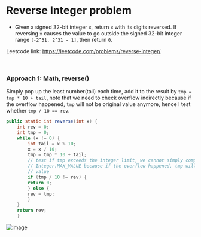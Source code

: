 # Reverse Integer problem
* Given a signed 32-bit integer `x`, return `x` with its digits reversed. If reversing `x` causes the value to go outside the signed 32-bit integer range `[-2^31, 2^31 - 1]`, then return `0`.

Leetcode link: https://leetcode.com/problems/reverse-integer/

<br/>

### Approach 1: Math, reverse()
Simply pop up the least number(tail) each time, add it to the result by `tmp = tmp * 10 + tail`, note that we need to check overflow indirectly because if the overflow happened, `tmp` will not be original value anymore, hence I test whether `tmp / 10 == rev`.

```java
public static int reverse(int x) {
	int rev = 0;
	int tmp = 0;
	while (x != 0) {
	    int tail = x % 10;
	    x = x / 10;
	    tmp = tmp * 10 + tail;
	    // test if tmp exceeds the integer limit, we cannot simply compare it with
	    // Integer.MAX_VALUE because if the overflow happened, tmp will not be original
	    // value
	    if (tmp / 10 != rev) {
		return 0;
	    } else {
		rev = tmp;
	    }
	}
	return rev;
    }
```

![image](https://user-images.githubusercontent.com/25105806/118201698-e769a600-b40c-11eb-80d3-8f30d932fd7e.png)
